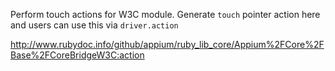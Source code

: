 Perform touch actions for W3C module. Generate `touch` pointer action here and users can use this via `driver.action`

http://www.rubydoc.info/github/appium/ruby_lib_core/Appium%2FCore%2FBase%2FCoreBridgeW3C:action
